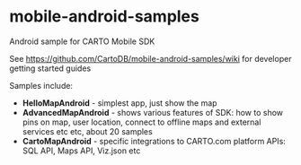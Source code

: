 # mobile-android-samples
Android sample for CARTO Mobile SDK

See https://github.com/CartoDB/mobile-android-samples/wiki for developer getting started guides

Samples include:

* **HelloMapAndroid** - simplest app, just show the map
* **AdvancedMapAndroid** - shows various features of SDK: how to show pins on map, user location, connect to offline maps and external services etc etc, about 20 samples
* **CartoMapAndroid** - specific integrations to CARTO.com platform APIs: SQL API, Maps API, Viz.json etc

